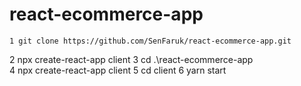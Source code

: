 # react-ecommerce-app

    1 git clone https://github.com/SenFaruk/react-ecommerce-app.git
   2 npx create-react-app client
   3 cd .\react-ecommerce-app\
   4 npx create-react-app client
   5 cd client
   6 yarn start